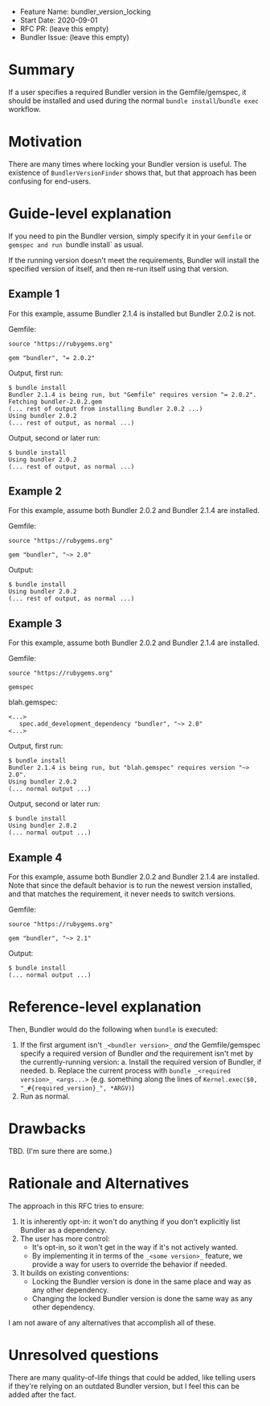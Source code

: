 - Feature Name: bundler_version_locking
- Start Date: 2020-09-01
- RFC PR: (leave this empty)
- Bundler Issue: (leave this empty)

# Summary

If a user specifies a required Bundler version in the Gemfile/gemspec, it should be installed and used during the normal `bundle install`/`bundle exec` workflow.

# Motivation

There are many times where locking your Bundler version is useful. The existence of `BundlerVersionFinder` shows that, but that approach has been confusing for end-users.

# Guide-level explanation

If you need to pin the Bundler version, simply specify it in your `Gemfile` or `gemspec and run `bundle install` as usual.

If the running version doesn't meet the requirements, Bundler will install the specified version of itself, and then re-run itself using that version.

## Example 1

For this example, assume Bundler 2.1.4 is installed but Bundler 2.0.2 is not.

Gemfile:

```
source "https://rubygems.org"

gem "bundler", "= 2.0.2"
```

Output, first run:

```
$ bundle install
Bundler 2.1.4 is being run, but "Gemfile" requires version "= 2.0.2".
Fetching bundler-2.0.2.gem
(... rest of output from installing Bundler 2.0.2 ...)
Using bundler 2.0.2
(... rest of output, as normal ...)
```

Output, second or later run:
```
$ bundle install
Using bundler 2.0.2
(... rest of output, as normal ...)
```

## Example 2

For this example, assume both Bundler 2.0.2 and Bundler 2.1.4 are installed.

Gemfile:

```
source "https://rubygems.org"

gem "bundler", "~> 2.0"
```

Output:

```
$ bundle install
Using bundler 2.0.2
(... rest of output, as normal ...)
```

## Example 3

For this example, assume both Bundler 2.0.2 and Bundler 2.1.4 are installed.

Gemfile:

```
source "https://rubygems.org"

gemspec
```

blah.gemspec:

```
<...>
   spec.add_development_dependency "bundler", "~> 2.0"
<...>
```

Output, first run:

```
$ bundle install
Bundler 2.1.4 is being run, but "blah.gemspec" requires version "~> 2.0".
Using bundler 2.0.2
(... normal output ...)
```

Output, second or later run:

```
$ bundle install
Using bundler 2.0.2
(... normal output ...)
```

## Example 4

For this example, assume both Bundler 2.0.2 and Bundler 2.1.4 are installed.
Note that since the default behavior is to run the newest version installed, and that matches the requirement, it never needs to switch versions.

Gemfile:

```
source "https://rubygems.org"

gem "bundler", "~> 2.1"
```

Output:

```
$ bundle install
(... normal output ...)
```

# Reference-level explanation

Then, Bundler would do the following when `bundle` is executed:

1. If the first argument isn't `_<bundler version>_` _and_ the Gemfile/gemspec specify a required version of Bundler _and_ the requirement isn't met by the currently-running version:
   a. Install the required version of Bundler, if needed.
   b. Replace the current process with `bundle _<required version>_ <args...>` (e.g. something along the lines of `Kernel.exec($0, "_#{required_version}_", *ARGV)`)
2. Run as normal.

# Drawbacks

TBD. (I'm sure there are some.)

# Rationale and Alternatives

The approach in this RFC tries to ensure:

1. It is inherently opt-in: it won't do anything if you don't explicitly list Bundler as a dependency.
2. The user has more control:
    - It's opt-in, so it won't get in the way if it's not actively wanted.
    - By implementing it in terms of the `_<some version>_` feature, we provide a way for users to override the behavior if needed.
3. It builds on existing conventions:
    - Locking the Bundler version is done in the same place and way as any other dependency.
    - Changing the locked Bundler version is done the same way as any other dependency.

I am not aware of any alternatives that accomplish all of these.

# Unresolved questions

There are many quality-of-life things that could be added, like telling users if they're relying on an outdated Bundler version, but I feel this can be added after the fact.
